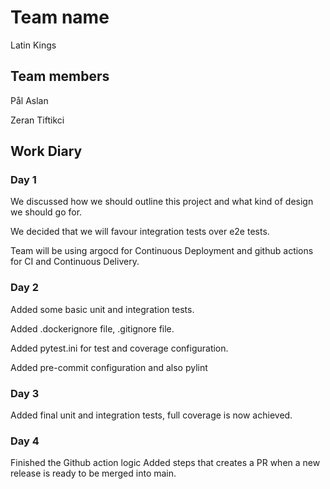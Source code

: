 # Team name
Latin Kings

## Team members
Pål Aslan

Zeran Tiftikci

## Work Diary

### Day 1

We discussed how we should outline this project and what kind of design we should go for.

We decided that we will favour integration tests over e2e tests.

Team will be using argocd for Continuous Deployment and github actions for CI and Continuous Delivery.

### Day 2

Added some basic unit and integration tests.

Added .dockerignore file, .gitignore file.

Added pytest.ini for test and coverage configuration.

Added pre-commit configuration and also pylint

### Day 3

Added final unit and integration tests, full coverage is now achieved.

### Day 4

Finished the Github action logic
Added steps that creates a PR when a new release is ready to be merged into main.
